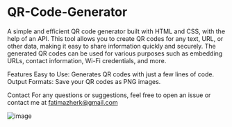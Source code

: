 # QR-Code-Generator


A simple and efficient QR code generator built with HTML and CSS, with the help of an API.
This tool allows you to create QR codes for any text, URL, or other data, making it easy to share information quickly and securely.
The generated QR codes can be used for various purposes such as embedding URLs, contact information, Wi-Fi credentials, and more.

Features
Easy to Use: Generates QR codes with just a few lines of code.
Output Formats: Save your QR codes as PNG images.

Contact
For any questions or suggestions, feel free to open an issue or contact me at fatimazherk@gmail.com


![image](https://github.com/fatimazherk/QR-Code-Generator/assets/164335042/b1899505-978c-4bd2-a3aa-b0e43ac769f4)
